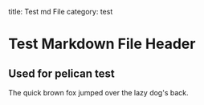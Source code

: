 title: Test md File
category: test

Test Markdown File Header
=========================

Used for pelican test
---------------------

The quick brown fox jumped over the lazy dog's back.
